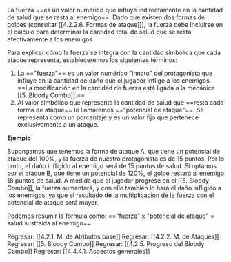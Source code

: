 
La fuerza ==es un valor numérico que influye indirectamente en la cantidad de salud que se resta al enemigo==. Dado que existen dos formas de golpes (consultar [[4.2.2.6. Formas de ataque]]), la fuerza debe incluirse en el cálculo para determinar la cantidad total de salud que se resta efectivamente a los enemigos. 

Para explicar cómo la fuerza se integra con la cantidad simbólica que cada ataque representa, estableceremos los siguientes términos:

1. La =="fuerza"== es un valor numérico "innato" del protagonista que influye en la cantidad de daño que el jugador inflige a los enemigos. ==La modificación en la cantidad de fuerza está ligada a la mecánica [[5. Bloody Combo]].==
2. Al valor simbólico que representa la cantidad de salud que ==resta cada forma de ataque== lo llamaremos =="potencial de ataque"==. Se representa como un porcentaje y es un valor fijo que pertenece exclusivamente a un ataque.

**Ejemplo**

Supongamos que tenemos la forma de ataque A, que tiene un potencial de ataque del 100%, y la fuerza de nuestro protagonista es de 15 puntos. Por lo tanto, el daño infligido al enemigo será de 15 puntos de salud. Si optamos por el ataque B, que tiene un potencial de 120%, el golpe restará al enemigo 18 puntos de salud. A medida que el jugador progrese en el [[5. Bloody Combo]], la fuerza aumentará, y con ello también lo hará el daño infligido a los enemigos, ya que el resultado de la multiplicación de la fuerza con el potencial de ataque será mayor.

Podemos resumir la fórmula como: =="fuerza" x "potencial de ataque" = salud sustraída al enemigo==.


Regresar: [[4.2.1. M. de Atributos base]]
Regresar: [[4.2.2. M. de Ataques]]
Regresar: [[5. Bloody Combo]]
Regresar: [[4.2.5. Progreso del Bloody Combo]]
Regresar: [[4.4.4.1. Aspectos generales]]